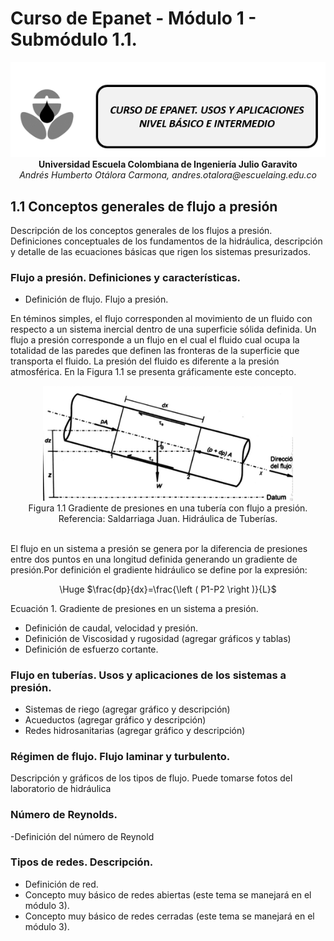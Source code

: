 # Curso de Epanet - Módulo 1 - Submódulo 1.1. 

<div align="center">
  <img src="https://github.com/AndresOtalora92/CursoEpanetBasico-Intermedio/blob/5e4e6f45e715bf4b5054fa289e045ede8dc073c9/.jpg/IconoEpanetV3.png" width="600px">
</div>

<div align="center">
<b> Universidad Escuela Colombiana de Ingeniería Julio Garavito</b>
<br><i>Andrés Humberto Otálora Carmona, andres.otalora@escuelaing.edu.co </i>
</div>



## **1.1 Conceptos generales de flujo a presión**
Descripción de los conceptos generales de los flujos a presión. Definiciones conceptuales de los fundamentos
de la hidráulica, descripción y detalle de las ecuaciones básicas que rigen los sistemas presurizados. 

### Flujo a presión. Definiciones y características.

- Definición de flujo. Flujo a presión.

En téminos simples, el flujo corresponden al movimiento de un fluido con respecto a un sistema inercial dentro de una 
superficie sólida definida. Un flujo a presión corresponde a un flujo en el cual el fluido cual ocupa la totalidad 
de las paredes que definen las fronteras de la superficie que transporta el fluido. La presión del fluido es diferente
a la presión atmosférica. En la Figura 1.1 se presenta gráficamente este concepto.

<div align="center">
  <img src="https://github.com/AndresOtalora92/CursoEpanetBasico-Intermedio/blob/2e2c3acbd34f6d67e573b2b9f52194832d4b6a83/ModulosClases/Modulo%20No.%201/Imagenes/Figuras%20No.%201.1a.PNG" width="400px">
</div>

<div align="center">
Figura 1.1 Gradiente de presiones en una tubería con flujo a presión.
Referencia: Saldarriaga Juan. Hidráulica de Tuberías.
</div>

<br>El flujo en un sistema a presión se genera por la diferencia de presiones entre dos puntos en
una longitud definida generando un gradiente de presión.Por definición el gradiente hidráulico se define 
por la expresión:

<div align="center">
\Huge $\frac{dp}{dx}=\frac{\left ( P1-P2 \right )}{L}$
</div>


Ecuación 1. Gradiente de presiones en un sistema a presión.


- Definición de caudal, velocidad y presión.
- Definición de Viscosidad y rugosidad (agregar gráficos y tablas)
- Definición de esfuerzo cortante.

### Flujo en tuberías. Usos y aplicaciones de los sistemas a presión.

- Sistemas de riego (agregar gráfico y descripción)
- Acueductos (agregar gráfico y descripción)
- Redes hidrosanitarias (agregar gráfico y descripción)


### Régimen de flujo. Flujo laminar y turbulento.

Descripción y gráficos de los tipos de flujo. Puede tomarse fotos del laboratorio de hidráulica

###  Número de Reynolds. 

-Definición del número de Reynold

### Tipos de redes. Descripción.

- Definición de red.
- Concepto muy básico de redes abiertas (este tema se manejará en el módulo 3).
- Concepto muy básico de redes cerradas (este tema se manejará en el módulo 3).



